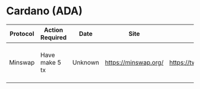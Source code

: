 # Cardano (ADA)

| Protocol | Action Required | Date    | Site                 | Twitter                        | __EMPTY                               |
| -------- | --------------- | ------- | -------------------- | ------------------------------ | ------------------------------------- |
| Minswap  | Have make 5 tx  | Unknown | https://minswap.org/ | https://twitter.com/MinswapDEX | Tweet by the project (currently down) |